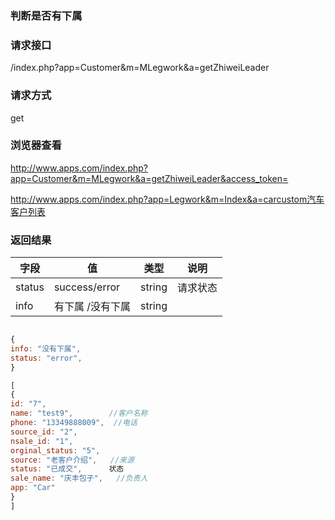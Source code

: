 ### **判断是否有下属**

### **请求接口**
/index.php?app=Customer&m=MLegwork&a=getZhiweiLeader




### **请求方式**
get

### **浏览器查看**
http://www.apps.com/index.php?app=Customer&m=MLegwork&a=getZhiweiLeader&access_token=

http://www.apps.com/index.php?app=Legwork&m=Index&a=carcustom汽车客户列表


### **返回结果**
|字段       |值             |类型    |说明           |
| --------- |--------      |--------|--------       |
|status     |success/error |string  |请求状态         |
|info       |   有下属 /没有下属   |string  |      |


``` javascript

{
info: "没有下属",                            
status: "error",                     
}

[
{
id: "7",      
name: "test9",        //客户名称
phone: "13349888009",  //电话
source_id: "2",
nsale_id: "1",
orginal_status: "5",  
source: "老客户介绍",   //来源
status: "已成交",      状态
sale_name: "庆丰包子",   //负责人
app: "Car"
}
]
